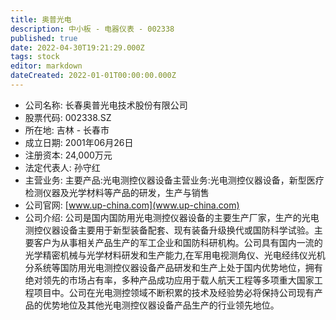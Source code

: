 ```yaml
---
title: 奥普光电
description: 中小板 - 电器仪表 - 002338
published: true
date: 2022-04-30T19:21:29.000Z
tags: stock
editor: markdown
dateCreated: 2022-01-01T00:00:00.000Z
---
```


- 公司名称: 长春奥普光电技术股份有限公司
- 股票代码: 002338.SZ
- 所在地: 吉林 - 长春市
- 成立日期: 2001年06月26日
- 注册资本: 24,000万元
- 法定代表人: 孙守红
- 主营业务: 主要产品:光电测控仪器设备主营业务:光电测控仪器设备，新型医疗检测仪器及光学材料等产品的研发，生产与销售
- 公司官网: [www.up-china.com](www.up-china.com)
- 公司介绍: 公司是国内国防用光电测控仪器设备的主要生产厂家，生产的光电测控仪器设备主要用于新型装备配套、现有装备升级换代或国防科学试验。主要客户为从事相关产品生产的军工企业和国防科研机构。公司具有国内一流的光学精密机械与光学材料研发和生产能力,在军用电视测角仪、光电经纬仪光机分系统等国防用光电测控仪器设备产品研发和生产上处于国内优势地位，拥有绝对领先的市场占有率，多种产品成功应用于载人航天工程等多项重大国家工程项目中。公司在光电测控领域不断积累的技术及经验势必将保持公司现有产品的优势地位及其他光电测控仪器设备产品生产的行业领先地位。



